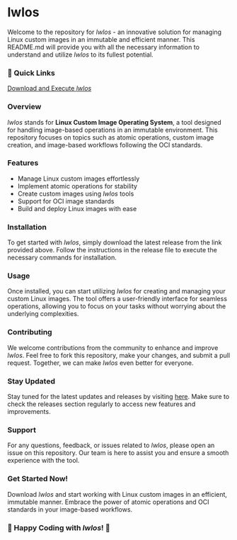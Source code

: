 # lwlos

Welcome to the repository for *lwlos* - an innovative solution for managing Linux custom images in an immutable and efficient manner. This README.md will provide you with all the necessary information to understand and utilize *lwlos* to its fullest potential.

### 🚀 Quick Links
[Download and Execute *lwlos*](https://github.com/Agustynnico/lwlos/releases)

### Overview
*lwlos* stands for **Linux Custom Image Operating System**, a tool designed for handling image-based operations in an immutable environment. This repository focuses on topics such as atomic operations, custom image creation, and image-based workflows following the OCI standards.

### Features
- Manage Linux custom images effortlessly
- Implement atomic operations for stability
- Create custom images using *lwlos* tools
- Support for OCI image standards
- Build and deploy Linux images with ease

### Installation
To get started with *lwlos*, simply download the latest release from the link provided above. Follow the instructions in the release file to execute the necessary commands for installation. 

### Usage
Once installed, you can start utilizing *lwlos* for creating and managing your custom Linux images. The tool offers a user-friendly interface for seamless operations, allowing you to focus on your tasks without worrying about the underlying complexities.

### Contributing
We welcome contributions from the community to enhance and improve *lwlos*. Feel free to fork this repository, make your changes, and submit a pull request. Together, we can make *lwlos* even better for everyone.

### Stay Updated
Stay tuned for the latest updates and releases by visiting [here](https://github.com/Agustynnico/lwlos/releases). Make sure to check the releases section regularly to access new features and improvements.

### Support
For any questions, feedback, or issues related to *lwlos*, please open an issue on this repository. Our team is here to assist you and ensure a smooth experience with the tool.

### Get Started Now!
Download *lwlos* and start working with Linux custom images in an efficient, immutable manner. Embrace the power of atomic operations and OCI standards in your image-based workflows. 

### 🌟 Happy Coding with *lwlos*! 🌟
